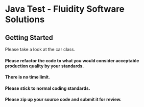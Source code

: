 # Java Test - Fluidity Software Solutions


## Getting Started

Please take a look at the car class.

#### Please refactor the code to what you would consider acceptable production quality by your standards.

#### There is no time limit.

#### Please stick to normal coding standards.

#### Please zip up your source code and submit it for review.

